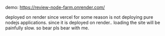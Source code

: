 demo: https://review-node-farm.onrender.com/

deployed on render since vercel for some reason is not deploying pure nodejs applications. 
since it is deployed on render.. loading the site will be painfully slow. so bear pls bear with me.
